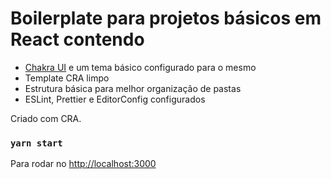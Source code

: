 # Boilerplate para projetos básicos em React contendo

- [Chakra UI](https://chakra-ui.com/) e um tema básico configurado para o mesmo
- Template CRA limpo
- Estrutura básica para melhor organização de pastas
- ESLint, Prettier e EditorConfig configurados

Criado com CRA.

### `yarn start`

Para rodar no [http://localhost:3000](http://localhost:3000)
